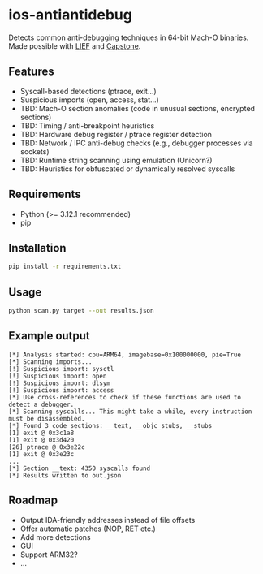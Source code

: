 # ios-antiantidebug

Detects common anti-debugging techniques in 64-bit Mach-O binaries. Made possible with [LIEF](https://lief.re/) and [Capstone](http://www.capstone-engine.org/).

## Features

- Syscall-based detections (ptrace, exit...)
- Suspicious imports (open, access, stat...)
- TBD: Mach-O section anomalies (code in unusual sections, encrypted sections)
- TBD: Timing / anti-breakpoint heuristics
- TBD: Hardware debug register / ptrace register detection
- TBD: Network / IPC anti-debug checks (e.g., debugger processes via sockets)
- TBD: Runtime string scanning using emulation (Unicorn?)
- TBD: Heuristics for obfuscated or dynamically resolved syscalls

## Requirements

- Python (>= 3.12.1 recommended)
- pip

## Installation

```bash
pip install -r requirements.txt
```

## Usage

```bash
python scan.py target --out results.json
```

## Example output

```plain
[*] Analysis started: cpu=ARM64, imagebase=0x100000000, pie=True
[*] Scanning imports...
[!] Suspicious import: sysctl
[!] Suspicious import: open
[!] Suspicious import: dlsym
[!] Suspicious import: access
[*] Use cross-references to check if these functions are used to detect a debugger.
[*] Scanning syscalls... This might take a while, every instruction must be disassembled.
[*] Found 3 code sections: __text, __objc_stubs, __stubs
[1] exit @ 0x3c1a8
[1] exit @ 0x3d420
[26] ptrace @ 0x3e22c
[1] exit @ 0x3e23c
...
[*] Section __text: 4350 syscalls found
[*] Results written to out.json
````

## Roadmap

- Output IDA-friendly addresses instead of file offsets
- Offer automatic patches (NOP, RET etc.)
- Add more detections
- GUI
- Support ARM32?
- ...

